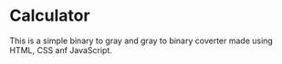 # Calculator
This is a simple binary to gray and gray to binary coverter made using HTML, CSS anf JavaScript.
